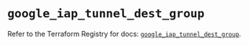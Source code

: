 # `google_iap_tunnel_dest_group`

Refer to the Terraform Registry for docs: [`google_iap_tunnel_dest_group`](https://registry.terraform.io/providers/hashicorp/google/6.38.0/docs/resources/iap_tunnel_dest_group).
